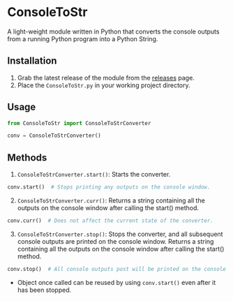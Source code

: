 # ConsoleToStr
A light-weight module written in Python that converts the console outputs from a running Python program into a Python String.

## Installation
1. Grab the latest release of the module from the [releases](https://github.com/afk-echo/ConsoleToStr/releases) page.
2. Place the `ConsoleToStr.py` in your working project directory.

## Usage
````python
from ConsoleToStr import ConsoleToStrConverter

conv = ConsoleToStrConverter()
````

## Methods
1. `ConsoleToStrConverter.start()`:
Starts the converter.
````python
conv.start()  # Stops printing any outputs on the console window.
````

2. `ConsoleToStrConverter.curr()`:
Returns a string containing all the outputs on the console window after calling the start() method.
````python
conv.curr()  # Does not affect the current state of the converter.
````

3. `ConsoleToStrConverter.stop()`:
Stops the converter, and all subsequent console outputs are printed on the console window.
Returns a string containing all the outputs on the console window after calling the start() method.
````python
conv.stop()  # All console outputs post will be printed on the console after this call.
````
* Object once called can be reused by using `conv.start()` even after it has been stopped.
